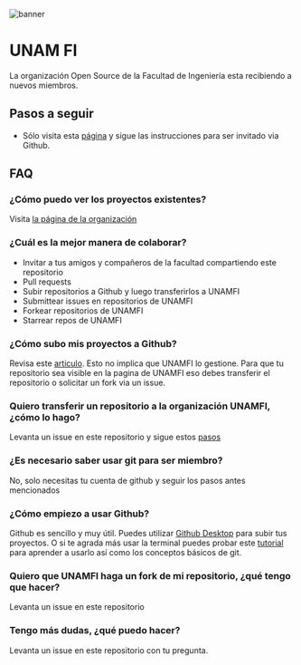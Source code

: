 ![banner](https://raw.githubusercontent.com/unamfi/Get-your-invite/master/Banner.png)

# UNAM FI

La organización Open Source de la Facultad de Ingeniería esta recibiendo a nuevos miembros.

## Pasos a seguir

- Sólo visita esta [página](https://unamfi.herokuapp.com/) y sigue las instrucciones para ser invitado via Github.

## FAQ

### ¿Cómo puedo ver los proyectos existentes?
Visita [la página de la organización](https://github.com/unamfi)

### ¿Cuál es la mejor manera de colaborar?
- Invitar a tus amigos y compañeros de la facultad compartiendo este repositorio
- Pull requests
- Subir repositorios a Github y luego transferirlos a UNAMFI
- Submittear issues en repositorios de UNAMFI 
- Forkear repositorios de UNAMFI
- Starrear repos de UNAMFI

### ¿Cómo subo mis proyectos a Github?
Revisa este [articulo](https://help.github.com/articles/create-a-repo/). Esto no implica que UNAMFI lo gestione. Para que tu repositorio sea visible en la pagina de UNAMFI eso debes transferir el repositorio o solicitar un fork via un issue.

### Quiero transferir un repositorio a la organización UNAMFI, ¿cómo lo hago?
Levanta un issue en este repositorio y sigue estos [pasos](https://help.github.com/articles/transferring-a-repository)

### ¿Es necesario saber usar git para ser miembro?
No, solo necesitas tu cuenta de github y seguir los pasos antes mencionados

### ¿Cómo empiezo a usar Github?
Github es sencillo y muy útil. Puedes utilizar [Github Desktop](https://desktop.github.com) para subir tus proyectos. O si te agrada más usar la terminal puedes probar este [tutorial](https://try.github.io/levels/1/challenges/1) para aprender a usarlo así como los conceptos básicos de git.

### Quiero que UNAMFI haga un fork de mi repositorio, ¿qué tengo que hacer?
Levanta un issue en este repositorio

### Tengo más dudas, ¿qué puedo hacer?
Levanta un issue en este repositorio con tu pregunta. 
